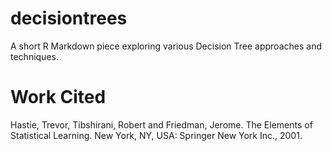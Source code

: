 # decisiontrees
A short R Markdown piece exploring various Decision Tree approaches and techniques.

# Work Cited
Hastie, Trevor, Tibshirani, Robert and Friedman, Jerome. The Elements of Statistical Learning. New York, NY, USA: Springer New York Inc., 2001.

